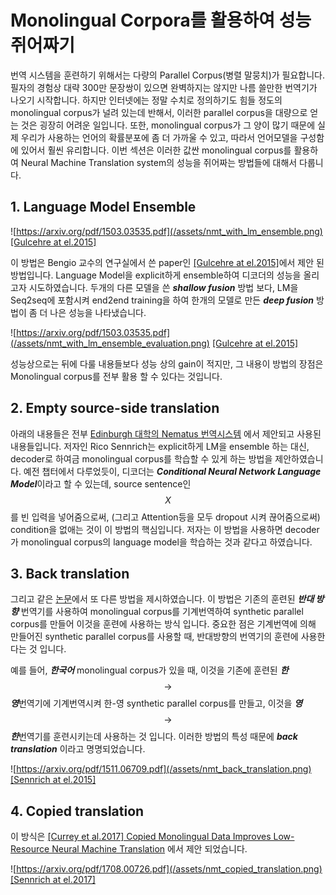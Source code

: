 # Monolingual Corpora를 활용하여 성능 쥐어짜기

번역 시스템을 훈련하기 위해서는 다량의 Parallel Corpus(병렬 말뭉치)가 필요합니다. 필자의 경험상 대략 300만 문장쌍이 있으면 완벽하지는 않지만 나름 쓸만한 번역기가 나오기 시작합니다. 하지만 인터넷에는 정말 수치로 정의하기도 힘들 정도의 monolingual corpus가 널려 있는데 반해서, 이러한 parallel corpus을 대량으로 얻는 것은 굉장히 어려운 일입니다. 또한, monolingual corpus가 그 양이 많기 때문에 실제 우리가 사용하는 언어의 확률분포에 좀 더 가까울 수 있고, 따라서 언어모델을 구성함에 있어서 훨씬 유리합니다. 이번 섹션은 이러한 값싼 monolingual corpus를 활용하여 Neural Machine Translation system의 성능을 쥐어짜는 방법들에 대해서 다룹니다.

## 1. Language Model Ensemble

![https://arxiv.org/pdf/1503.03535.pdf](/assets/nmt_with_lm_ensemble.png)
[[Gulcehre at el.2015]](https://arxiv.org/pdf/1503.03535.pdf)

이 방법은 Bengio 교수의 연구실에서 쓴 paper인 [[Gulcehre at el.2015]](https://arxiv.org/pdf/1503.03535.pdf)에서 제안 된 방법입니다. Language Model을 explicit하게 ensemble하여 디코더의 성능을 올리고자 시도하였습니다. 두개의 다른 모델을 쓴 ***shallow fusion*** 방법 보다, LM을 Seq2seq에 포함시켜 end2end training을 하여 한개의 모델로 만든 ***deep fusion*** 방법이 좀 더 나은 성능을 나타냈습니다.

![https://arxiv.org/pdf/1503.03535.pdf](/assets/nmt_with_lm_ensemble_evaluation.png)
[[Gulcehre at el.2015]](https://arxiv.org/pdf/1503.03535.pdf)

성능상으로는 뒤에 다룰 내용들보다 성능 상의 gain이 적지만, 그 내용이 방법의 장점은 Monolingual corpus를 전부 활용 할 수 있다는 것입니다.

## 2. Empty source-side translation

아래의 내용들은 전부 [Edinburgh 대학의 Nematus 번역시스템](https://arxiv.org/pdf/1708.00726.pdf)
에서 제안되고 사용된 내용들입니다. 저자인 Rico Sennrich는 explicit하게 LM을 ensemble 하는 대신, decoder로 하여금 monolingual corpus를 학습할 수 있게 하는 방법을 제안하였습니다. 예전 챕터에서 다루었듯이, 디코더는 ***Conditional Neural Network Language Model***이라고 할 수 있는데, source sentence인 $$ X $$를 빈 입력을 넣어줌으로써, (그리고 Attention등을 모두 dropout 시켜 끊어줌으로써) condition을 없애는 것이 이 방법의 핵심입니다. 저자는 이 방법을 사용하면 decoder가 monolingual corpus의 language model을 학습하는 것과 같다고 하였습니다.

## 3. Back translation

그리고 같은 [논문](https://arxiv.org/pdf/1708.00726.pdf)에서 또 다른 방법을 제시하였습니다. 이 방법은 기존의 훈련된 ***반대 방향*** 번역기를 사용하여 monolingual corpus를 기계번역하여 synthetic parallel corpus를 만들어 이것을 훈련에 사용하는 방식 입니다. 중요한 점은 기계번역에 의해 만들어진 synthetic parallel corpus를 사용할 때, 반대방향의 번역기의 훈련에 사용한다는 것 입니다.

예를 들어, ***한국어*** monolingual corpus가 있을 때, 이것을 기존에 훈련된 ***한***$$ \rightarrow $$***영***번역기에 기계번역시켜 한-영 synthetic parallel corpus를 만들고, 이것을 ***영***$$ \rightarrow $$***한***번역기를 훈련시키는데 사용하는 것 입니다. 이러한 방법의 특성 때문에 ***back translation*** 이라고 명명되었습니다.

![https://arxiv.org/pdf/1511.06709.pdf](/assets/nmt_back_translation.png)
[[Sennrich at el.2015]](https://arxiv.org/pdf/1511.06709.pdf)

## 4. Copied translation

이 방식은 [\[Currey et al.2017\] Copied Monolingual Data Improves Low-Resource Neural Machine
Translation](https://kheafield.com/papers/edinburgh/copy_paper.pdf) 에서 제안 되었습니다.

![https://arxiv.org/pdf/1708.00726.pdf](/assets/nmt_copied_translation.png)
[[Sennrich at el.2017]](https://arxiv.org/pdf/1708.00726.pdf)
